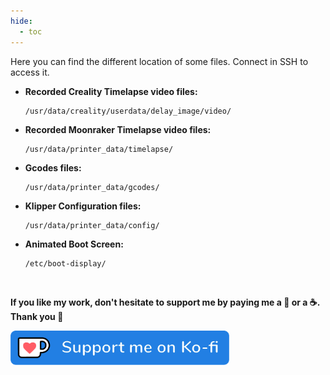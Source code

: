 ```yaml
---
hide:
  - toc
---
```

Here you can find the different location of some files. Connect in SSH to access it.


- **Recorded Creality Timelapse video files:**

    ```
    /usr/data/creality/userdata/delay_image/video/
    ```

- **Recorded Moonraker Timelapse video files:**

    ```
    /usr/data/printer_data/timelapse/
    ```

- **Gcodes files:**

    ```
    /usr/data/printer_data/gcodes/
    ```

- **Klipper Configuration files:**

    ```
    /usr/data/printer_data/config/
    ```

- **Animated Boot Screen:**

    ```
    /etc/boot-display/
    ```

<br />

**If you like my work, don't hesitate to support me by paying me a 🍺 or a ☕. Thank you 🙂**

<a href="https://ko-fi.com/guilouz" target="_blank"><img width="350" src="../../assets/img/home/Ko-fi.png"></a>
